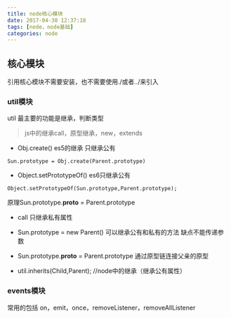 ```yaml
---
title: node核心模块
date: 2017-04-30 12:37:18
tags: [node，node基础]
categories: node
---
```

## 核心模块
引用核心模块不需要安装，也不需要使用./或者../来引入

### util模块
util 最主要的功能是继承，判断类型
>js中的继承call，原型继承，new，extends
- Obj.create() es5的继承 只继承公有
```
Sun.prototype = Obj.create(Parent.prototype)
```
<!--more-->
- Object.setPrototypeOf() es6只继承公有
```
Object.setPrototypeOf(Sun.prototype,Parent.prototype);
```
原理Sun.prototype.__proto__ = Parent.prototype
- call 只继承私有属性
- Sun.prototype = new Parent() 可以继承公有和私有的方法 缺点不能传递参数
- Sun.prototype.__proto__ = Parent.prototype 通过原型链连接父亲的原型

- util.inherits(Child,Parent);   //node中的继承（继承公有属性）

### events模块
常用的包括 on，emit，once，removeListener，removeAllListener
